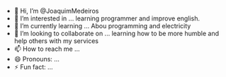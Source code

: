 - 👋 Hi, I’m @JoaquimMedeiros
- 👀 I’m interested in ... learning programmer and improve english. 
- 🌱 I’m currently learning ... Abou programming and electricity 
- 💞️ I’m looking to collaborate on ... learning how to be more humble and help others with my services 
- 📫 How to reach me ...
- 😄 Pronouns: ...
- ⚡ Fun fact: ...

<!---
JoaquimMedeiros/JoaquimMedeiros is a ✨ special ✨ repository because its `README.md` (this file) appears on your GitHub profile.
You can click the Preview link to take a look at your changes.
--->
